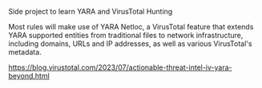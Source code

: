 Side project to learn YARA and VirusTotal Hunting

Most rules will make use of YARA Netloc, a VirusTotal feature that extends YARA supported entities from traditional files to network infrastructure, including domains, URLs and IP addresses, as well as various VirusTotal's metadata.

https://blog.virustotal.com/2023/07/actionable-threat-intel-iv-yara-beyond.html 
